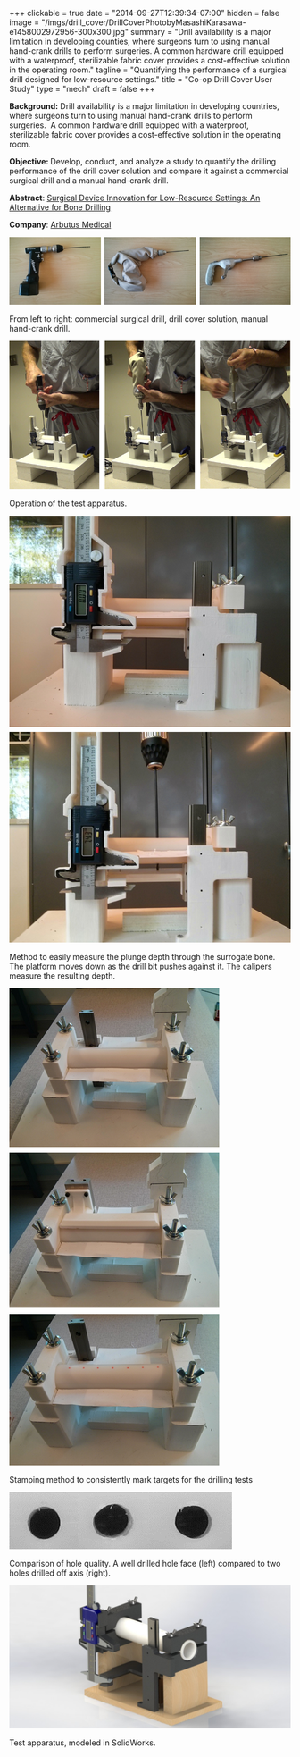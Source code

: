 +++
clickable = true
date = "2014-09-27T12:39:34-07:00"
hidden = false
image = "/imgs/drill_cover/DrillCoverPhotobyMasashiKarasawa-e1458002972956-300x300.jpg"
summary = "Drill availability is a major limitation in developing counties, where surgeons turn to using manual hand-crank drills to perform surgeries. A common hardware drill equipped with a waterproof, sterilizable fabric cover provides a cost-effective solution in the operating room."
tagline = "Quantifying the performance of a surgical drill designed for low-resource settings."
title = "Co-op Drill Cover User Study"
type = "mech"
draft = false
+++

<p><strong>Background:</strong> Drill availability is a major limitation in developing countries, where surgeons turn to using manual hand-crank drills to perform surgeries.  A common hardware drill equipped with a waterproof, sterilizable fabric cover provides a cost-effective solution in the operating room.</p>

<p><strong>Objective: </strong>Develop, conduct, and analyze a study to quantify the drilling performance of the drill cover solution and compare it against a commercial surgical drill and a manual hand-crank drill.</p>

<p><strong>Abstract</strong>: <a title="Surgical Device Innovation for Low-Resource Settings: An Alternative for Bone Drilling" href="http://www.justinmklam.com/surgical-device-innovation-for-low-resource-settings-an-alternative-for-bone-drilling/" target="_blank">Surgical Device Innovation for Low-Resource Settings: An Alternative for Bone Drilling</a></p>

<p><strong>Company</strong>: <a href="http://www.drillcover.com/" target="_blank">Arbutus Medical</a></p>

<a><img class="img-responsive img-content" src="/imgs/drill_cover/DC-Study_2.png" /></a>
<p class="caption">From left to right: commercial surgical drill, drill cover solution, manual hand-crank drill.</p>

<a><img class="img-responsive img-content" src="/imgs/drill_cover/DC-Study_3.png" /></a>
<p class="caption">Operation of the test apparatus.</p>

<a><img class="img-responsive img-content" src="/imgs/drill_cover/DC-Study_4.png" /></a>
<p class="caption">Method to easily measure the plunge depth through the surrogate bone. The platform moves down as the drill bit pushes against it. The calipers measure the resulting depth.</p>

<a><img class="img-responsive img-content" src="/imgs/drill_cover/DC-Study_1.png" /></a>
<p class="caption">Stamping method to consistently mark targets for the drilling tests</p>

<a><img class="img-responsive img-content" src="/imgs/drill_cover/Hole-quality-comparison.png" /></a>
<p class="caption">Comparison of hole quality. A well drilled hole face (left) compared to two holes drilled off axis (right).</p>

<a><img class="img-responsive img-content" src="/imgs/drill_cover/Bone-model-render-1024x520.jpg" /></a>
<p class="caption">Test apparatus, modeled in SolidWorks.</p>